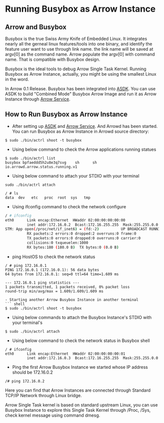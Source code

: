 # Running Busybox as Arrow Instance

## Arrow and Busybox
Busybox is the true Swiss Army Knife of Embedded Linux. It integrates nearly all the gerneal linux features/tools into one binary, and identify the feature user want to use through link name. the link name will be saved at argv[0] as the command name. Arrow populate the argv[0] with command name. That is compatible with Busybox design.

Busybox is the ideal tools to debug Arrow Single Task Kernel. Running Busybox as Arrow Instance, actually, you might be using the smallest Linux in the word.

In Arrow 0.1 Release. Busybox has been integrated into [ASDK](Walnux/Atools/tree/master/ASDK). You can use ASDK to build "Combined Mode" Busybox Arrow Image and run it as Arrow Instance through [Arrow Service](arrowd/edit/master/README.md). 

## How to Run Busybox as Arrow Instance
- After setting up [ASDK](Walnux/Atools/tree/master/ASDK) and [Arrow Service](arrowd/edit/master/README.md). And Arrowd has been started. You can run Busybox as Arrow Instance in Arrowd source directory:

```shell
$ sudo ./bin/actrl shoot -t busybox
```

- Using below command to check the Arrow applications running statues

``` shell
$ sudo ./bin/actrl list
busybox bpfaeddd5h2u8e3q7svg    sh      sh      io.arrowd.arrow.status.running.v1
```

- Using below command to attach your STDIO with your terminal

``` shell
sudo ./bin/actrl attach

/ # ls
data  dev   etc   proc  root  sys   tmp
```

- Using ifconfig command to check the network configure

``` sh
/ # ifconfig
eth0      Link encap:Ethernet  HWaddr 02:00:00:00:00:00  
          inet addr:172.16.0.2  Bcast:172.16.255.255  Mask:255.255.0.0
STM: App open(/proc/net/if_inet6) = (fd:-2)          UP BROADCAST RUNNING MULTICAST  MTU:1500  Metric:1
          RX packets:2 errors:0 dropped:2 overruns:0 frame:0
          TX packets:0 errors:0 dropped:0 overruns:0 carrier:0
          collisions:0 txqueuelen:1000 
          RX bytes:180 (180.0 B)  TX bytes:0 (0.0 B)
```

- ping HostOS to check the network status

```shell
/ # ping 172.16.0.1
PING 172.16.0.1 (172.16.0.1): 56 data bytes
64 bytes from 172.16.0.1: seq=0 ttl=64 time=1.609 ms

--- 172.16.0.1 ping statistics ---
1 packets transmitted, 1 packets received, 0% packet loss
round-trip min/avg/max = 1.609/1.609/1.609 ms

- Starting another Arrow Busybox Instance in another terminal
``` shell
$ sudo ./bin/actrl shoot -t busybox
```

- Using below commands to attach the Busybox Instance's STDIO with your terminal's

``` shell
$ sudo ./bin/actrl attach
```

- Using below command to check the network status in Busybox shell

``` shell
/ # ifconfig
eth0      Link encap:Ethernet  HWaddr 02:00:00:00:00:01  
          inet addr:172.16.0.3  Bcast:172.16.255.255  Mask:255.255.0.0
```

- Ping the first Arrow Busybox Instance we started whose IP address should be 172.16.0.2
```
/# ping 172.16.0.2
```
Here you can find that Arrow Instances are connected through Standard TCP/IP Network through Linux bridge. 

Arrow Single Task kernel is based on standard upstream Linux, you can use Busybox Instance to explore this Single Task Kernel through /Proc, /Sys, check kernel message using command dmesg.

